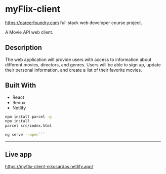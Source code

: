 # myFlix-client
https://careerfoundry.com full stack web developer course project.<br>

A Movie API web client.

## Description
The web application will provide users with access to information about different
movies, directors, and genres. Users will be able to sign up, update their
personal information, and create a list of their favorite movies.

## Built With
- React
- Redux
- Netlify

```bash
npm install parcel -g
npm install
parcel src/index.html
```

```bash
ng serve --open```
```
---

## Live app
https://myflix-client-nikosardas.netlify.app/

